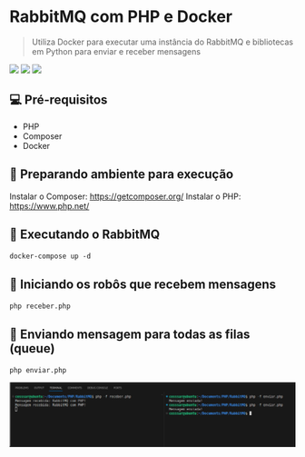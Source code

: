# RabbitMQ com PHP e Docker

> Utiliza Docker para executar uma instância do RabbitMQ e bibliotecas em Python para enviar e receber mensagens

<img src="https://img.shields.io/badge/php-%23777BB4.svg?style=for-the-badge&logo=php&logoColor=white" /> <img src="https://img.shields.io/badge/docker-%230db7ed.svg?style=for-the-badge&logo=docker&logoColor=white" /> <img src="https://img.shields.io/badge/Rabbitmq-FF6600?style=for-the-badge&logo=rabbitmq&logoColor=white" />

## 💻 Pré-requisitos

- PHP
- Composer
- Docker 

## 🚀 Preparando ambiente para execução

Instalar o Composer: https://getcomposer.org/
Instalar o PHP: https://www.php.net/


## 🚀 Executando o RabbitMQ

```
docker-compose up -d 
```

## 🚀 Iniciando os robôs que recebem mensagens

```
php receber.php
```

## 🚀 Enviando mensagem para todas as filas (queue)

```
php enviar.php
```

<img src="https://github.com/cesssar/RabbitMQ_PHP/blob/main/Screenshot.png" />
